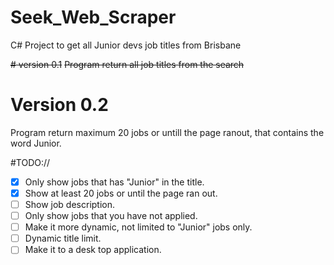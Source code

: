 # Seek_Web_Scraper

C# Project to get all Junior devs job titles from Brisbane

~~# version 0.1~~
~~Program return all job titles from the search~~

# Version 0.2
Program return maximum 20 jobs or untill the page ranout, that contains the word Junior.




#TODO://
- [x] Only show jobs that has "Junior" in the title.
- [x] Show at least 20 jobs or until the page ran out.
- [ ] Show job description.
- [ ] Only show jobs that you have not applied.
- [ ] Make it more dynamic, not limited to "Junior" jobs only.
- [ ] Dynamic title limit.
- [ ] Make it to a desk top application.
